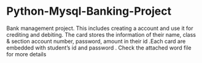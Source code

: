 # Python-Mysql-Banking-Project
Bank management project. This includes creating a account and use it for crediting and debiting. The card stores the information of their name, class &amp; section account number, password, amount in their id .Each card are embedded with student’s id and password . Check the attached word file for more details
